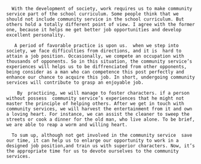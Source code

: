       With the development of society, work requires us to make community service part of the school curriculum. Some people think that we should not include community service in the school curriculum. But others hold a totally different point of view. I agree with the former one, because it helps me get better job opportunities and develop excellent personality.
      
       A period of favorable practice is upon us.  when we step into society, we face difficulties from directions, and it is  hard to attain a job position. Occasionally, we compete an occupation with thousands of opponents. So in this situation, the community service’s experiences will helps us to be diffrenciated from other opponents, being consider as a man who can competence this post perfectly and enhance our chance to acquire this job. In short, undergoing community services will contribute to grasp an enjoyable job.
       
        By  practicing, we will manage to foster characters. if a person without possess  community service’s experiences that he might not master the principle of helping others. After we get in touch with community services, we will harvest the entertainment from it and own a loving heart. For instance, we can assist the cleaner to sweep the streets or cook a dinner for the old man, who live alone. To be brief, we are able to reap a worm and willing heart.
  
      To sum up, although not get involved in the community service  save our time, it can help us to enlarge our opportunity to work in a designed job position,and train us with superior characters. Now, it’s the appropriate time for us to devote ourselves to the community services.     
